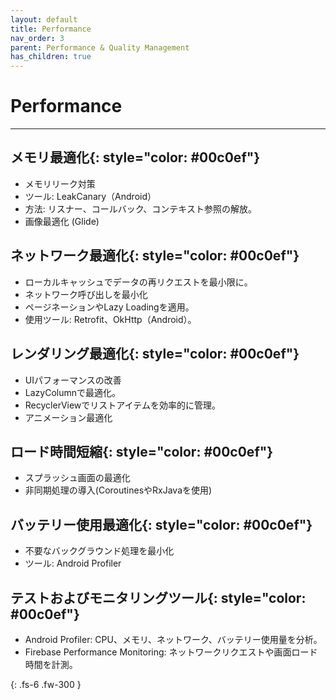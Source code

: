 ```yaml
---
layout: default
title: Performance
nav_order: 3
parent: Performance & Quality Management
has_children: true
---
```


# Performance
<hr/>

## __メモリ最適化__{: style="color: #00c0ef"}
- メモリリーク対策
- ツール: LeakCanary（Android）
- 方法: リスナー、コールバック、コンテキスト参照の解放。
- 画像最適化 (Glide)

## __ネットワーク最適化__{: style="color: #00c0ef"}
- ローカルキャッシュでデータの再リクエストを最小限に。
- ネットワーク呼び出しを最小化
- ページネーションやLazy Loadingを適用。
- 使用ツール: Retrofit、OkHttp（Android）。

## __レンダリング最適化__{: style="color: #00c0ef"}
- UIパフォーマンスの改善
- LazyColumnで最適化。
- RecyclerViewでリストアイテムを効率的に管理。
- アニメーション最適化

## __ロード時間短縮__{: style="color: #00c0ef"}
- スプラッシュ画面の最適化
- 非同期処理の導入(CoroutinesやRxJavaを使用)

## __バッテリー使用最適化__{: style="color: #00c0ef"}
- 不要なバックグラウンド処理を最小化
- ツール: Android Profiler

## __テストおよびモニタリングツール__{: style="color: #00c0ef"}
- Android Profiler: CPU、メモリ、ネットワーク、バッテリー使用量を分析。
- Firebase Performance Monitoring: ネットワークリクエストや画面ロード時間を計測。

{: .fs-6 .fw-300 }
